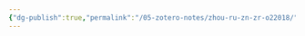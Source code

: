 ```yaml
---
{"dg-publish":true,"permalink":"/05-zotero-notes/zhou-ru-zn-zr-o22018/","title":"Ru–Zn/ZrO2 nanocomposite catalysts fabricated by galvanic replacement for benzene partial hydrogenation","tags":["ZoteroNotes"],"noteIcon":"","created":"2025-04-09T15:57","updated":"2025-07-01T11:57"}
---
```



